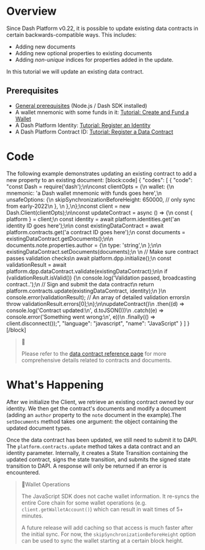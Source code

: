 # Overview

Since Dash Platform v0.22, it is possible to update existing data contracts in certain backwards-compatible ways. This includes:
 - Adding new documents
 - Adding new optional properties to existing documents
 - Adding _non-unique_ indices for properties added in the update.

In this tutorial we will update an existing data contract. 

## Prerequisites
- [General prerequisites](tutorials-introduction#prerequisites) (Node.js / Dash SDK installed)
- A wallet mnemonic with some funds in it: [Tutorial: Create and Fund a Wallet](tutorial-create-and-fund-a-wallet)
- A Dash Platform Identity: [Tutorial: Register an Identity](tutorial-register-an-identity)
- A Dash Platform Contract ID: [Tutorial: Register a Data Contract](tutorial-register-a-data-contract) 

# Code

The following example demonstrates updating an existing contract to add a new property to an existing document:
[block:code]
{
  "codes": [
    {
      "code": "const Dash = require('dash');\n\nconst clientOpts = {\n  wallet: {\n    mnemonic: 'a Dash wallet mnemonic with funds goes here',\n    unsafeOptions: {\n      skipSynchronizationBeforeHeight: 650000, // only sync from early-2022\n    },    \n  },\n};\nconst client = new Dash.Client(clientOpts);\n\nconst updateContract = async () => {\n  const { platform } = client;\n  const identity = await platform.identities.get('an identity ID goes here');\n\n  const existingDataContract = await platform.contracts.get('a contract ID goes here');\n  const documents = existingDataContract.getDocuments();\n\n  documents.note.properties.author = {\n    type: 'string',\n  };\n\n  existingDataContract.setDocuments(documents);\n    \n  // Make sure contract passes validation checks\n  await platform.dpp.initialize();\n  const validationResult = await platform.dpp.dataContract.validate(existingDataContract);\n\n  if (validationResult.isValid()) {\n    console.log('Validation passed, broadcasting contract..');\n    // Sign and submit the data contract\n    return platform.contracts.update(existingDataContract, identity);\n  }\n  console.error(validationResult); // An array of detailed validation errors\n  throw validationResult.errors[0];\n};\n\nupdateContract()\n  .then((d) => console.log('Contract updated:\\n', d.toJSON()))\n  .catch((e) => console.error('Something went wrong:\\n', e))\n  .finally(() => client.disconnect());",
      "language": "javascript",
      "name": "JavaScript"
    }
  ]
}
[/block]
> 📘
>
> Please refer to the [data contract reference page](reference-data-contracts) for more comprehensive details related to contracts and documents.

# What's Happening

After we initialize the Client, we retrieve an existing contract owned by our identity. We then get the contract's documents and modify a document (adding an `author` property to the `note` document in the example).The `setDocuments` method takes one argument: the object containing the updated document types.

Once the data contract has been updated, we still need to submit it to DAPI. The `platform.contracts.update` method takes a data contract and an identity parameter. Internally, it creates a State Transition containing the updated contract, signs the state transition, and submits the signed state transition to DAPI. A response will only be returned if an error is encountered.

> 📘Wallet Operations
>
> The JavaScript SDK does not cache wallet information. It re-syncs the entire Core chain for some wallet operations (e.g. `client.getWalletAccount()`) which can result in wait times of  5+ minutes. 
>
> A future release will add caching so that access is much faster after the initial sync. For now, the `skipSynchronizationBeforeHeight` option can be used to sync the wallet starting at a certain block height.